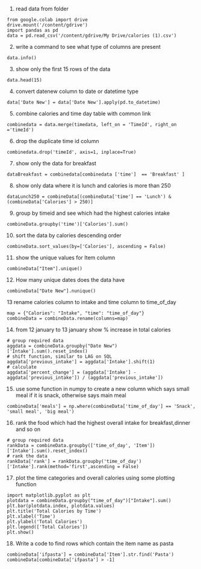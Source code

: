 1.	read data from folder		
``` 
from google.colab import drive
drive.mount('/content/gdrive')
import pandas as pd
data = pd.read_csv('/content/gdrive/My Drive/calories (1).csv')
``` 

2.	write a command to see what type of columns are present
``` 
data.info() 
``` 
		
3.	show only the first 15 rows of the data		 
``` 
data.head(15)
``` 

4.	convert datenew column to date or datetime type	
``` 
data['Date New'] = data['Date New'].apply(pd.to_datetime)
``` 
	
5.	combine calories and time day table with common link	
``` 	
combinedata = data.merge(timedata, left_on = 'TimeId', right_on ='timeId')
``` 
 
6.	drop the duplicate time id column	
``` 
combinedata.drop('timeId', axis=1, inplace=True)
``` 
	
7.	show only the data for breakfast		
``` 
dataBreakfast = combinedata[combinedata ['time']  == 'Breakfast' ] 
``` 

8.	show only data where it is lunch and calories is more than 250
``` 
dataLunch250 = combineData[(combineData['time'] == 'Lunch') & (combineData['Calories'] > 250)]
``` 
		
9.	group by timeid and see which had the highest calories intake	
``` 
combineData.groupby('time')['Calories'].sum()
``` 
	
10.	sort the data by calories descending order	
``` 
combineData.sort_values(by=['Calories'], ascending = False)
``` 
	
11.	show the unique values for Item column	
``` 
combineData["Item"].unique()
``` 
	
12.	How many unique dates does the data have
``` 	 
combineData["Date New"].nunique() 
``` 
	
13	rename calories column to intake and time column to time_of_day	
``` 	
map = {"Calories": "Intake", "time": "time_of_day"}
combineData = combineData.rename(columns=map)
``` 

14.	from 12 january to 13 january show % increase in total calories	
``` 
# group required data
aggdata = combineData.groupby("Date New")['Intake'].sum().reset_index()
# shift function, similar to LAG on SQL
aggdata['previous_intake'] = aggdata['Intake'].shift(1) 
# calculate
aggdata['percent_change'] = (aggdata['Intake'] - aggdata['previous_intake']) / (aggdata['previous_intake'])
``` 
	
15.	use some function in numpy to create a new column which says small meal if it is snack, otherwise says main meal
``` 
combineData['meals'] = np.where(combineData['time_of_day'] == 'Snack', 'small meal', 'big meal')
``` 
		
16.	rank the food which had the highest overall intake for breakfast,dinner and so on
``` 
# group required data		
rankData = combineData.groupby(['time_of_day', 'Item'])['Intake'].sum().reset_index()
# rank the data
rankData['rank'] = rankData.groupby('time_of_day')['Intake'].rank(method='first',ascending = False)
``` 

17.	plot the time categories and overall calories using some plotting function
``` 
import matplotlib.pyplot as plt
plotdata = combineData.groupby("time_of_day")["Intake"].sum() 
plt.bar(plotdata.index, plotdata.values)
plt.title('Total Calories by Time')
plt.xlabel('Time')
plt.ylabel('Total Calories')
plt.legend(['Total Calories'])
plt.show()
``` 
		
18.	Write a code to find rows which contain the item name as pasta 
``` 
combineData['ifpasta'] = combineData['Item'].str.find('Pasta')
combineData[combineData['ifpasta'] > -1] 
``` 